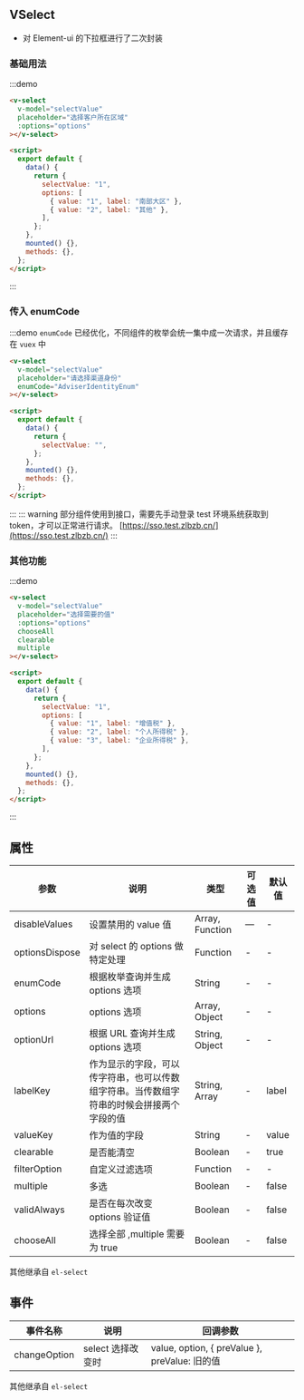 ## VSelect

- 对 Element-ui 的下拉框进行了二次封装

### 基础用法

:::demo

```html
<v-select
  v-model="selectValue"
  placeholder="选择客户所在区域"
  :options="options"
></v-select>

<script>
  export default {
    data() {
      return {
        selectValue: "1",
        options: [
          { value: "1", label: "南部大区" },
          { value: "2", label: "其他" },
        ],
      };
    },
    mounted() {},
    methods: {},
  };
</script>
```

:::

### 传入 enumCode

:::demo `enumCode` 已经优化，不同组件的枚举会统一集中成一次请求，并且缓存在 `vuex` 中

```html
<v-select
  v-model="selectValue"
  placeholder="请选择渠道身份"
  enumCode="AdviserIdentityEnum"
></v-select>

<script>
  export default {
    data() {
      return {
        selectValue: "",
      };
    },
    mounted() {},
    methods: {},
  };
</script>
```

:::
::: warning
部分组件使用到接口，需要先手动登录 test 环境系统获取到 token，才可以正常进行请求。
[https://sso.test.zlbzb.cn/](https://sso.test.zlbzb.cn/)
:::

### 其他功能

:::demo

```html
<v-select
  v-model="selectValue"
  placeholder="选择需要的值"
  :options="options"
  chooseAll
  clearable
  multiple
></v-select>

<script>
  export default {
    data() {
      return {
        selectValue: "1",
        options: [
          { value: "1", label: "增值税" },
          { value: "2", label: "个人所得税" },
          { value: "3", label: "企业所得税" },
        ],
      };
    },
    mounted() {},
    methods: {},
  };
</script>
```

:::

## 属性

| 参数           | 说明                                                                                     | 类型            | 可选值 | 默认值 |
| -------------- | ---------------------------------------------------------------------------------------- | --------------- | ------ | ------ |
| disableValues  | 设置禁用的 value 值                                                                      | Array, Function | —      | -      |
| optionsDispose | 对 select 的 options 做特定处理                                                          | Function        | -      | -      |
| enumCode       | 根据枚举查询并生成 options 选项                                                          | String          | -      | -      |
| options        | options 选项                                                                             | Array, Object   | -      | -      |
| optionUrl      | 根据 URL 查询并生成 options 选项                                                         | String, Object  | -      | -      |
| labelKey       | 作为显示的字段，可以传字符串，也可以传数组字符串。当传数组字符串的时候会拼接两个字段的值 | String, Array   | -      | label  |
| valueKey       | 作为值的字段                                                                             | String          | -      | value  |
| clearable      | 是否能清空                                                                               | Boolean         | -      | true   |
| filterOption   | 自定义过滤选项                                                                           | Function        | -      | -      |
| multiple       | 多选                                                                                     | Boolean         | -      | false  |
| validAlways    | 是否在每次改变 options 验证值                                                            | Boolean         | -      | false  |
| chooseAll      | 选择全部 ,multiple 需要为 true                                                           | Boolean         | -      | false  |

其他继承自 `el-select`

## 事件

| 事件名称     | 说明              | 回调参数                                      |
| ------------ | ----------------- | --------------------------------------------- |
| changeOption | select 选择改变时 | value, option, { preValue }, preValue: 旧的值 |

其他继承自 `el-select`
